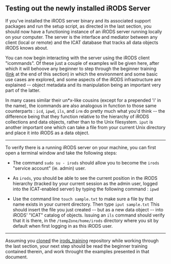 ## Testing out the newly installed iRODS Server

If you've installed the iRODS server binary and its associated support packages and run the setup script, as directed in the last section, you should now have a functioning instance of an iRODS server running locally on your computer. The server is the interface and mediator between any client (local or remote) and the ICAT database that tracks all data objects iRODS knows about.

You can now begin interacting with the server using the iRODS client "icommands".  Of these just a couple of examples will be given here, after which it will behoove any beginner to step through the beginner training ([link](#endsection) at the end of this section) in which the environment and some basic use cases are explored, and some aspects of the iRODS infrastructure are explained -- object metadata and its manipulation being an important very part of the latter.

In many cases similar their un\*x-like cousins (except for a prepended 'i' in the name), the icommands are also analogous in function to those same counterparts : `icd`, `ipwd`, `ils`, and `irm` do pretty much what you'd think -- the difference being that they function relative to the hierarchy of iRODS collections  and data objects, rather than to the Unix filesystem. `iput` is another important one which can take a file from your current Unix directory and place it into iRODS as a data object.

---

To verify there is a running iRODS server on your machine, you can first open a terminal window and take the following steps:

* The command `sudo su - irods` should allow you to become the `irods` "service account" (ie. admin) user.

* As `irods`, you should be able to see the current position in the iRODS hierarchy (tracked by your current session as the admin user, logged into the ICAT-enabled server) by typing the following command : `ipwd`

* Use the command line `touch sample.txt` to make sure a file by that name exists in your current directory.  Then type `iput sample.txt` This should insert the file you just created -- but as a new data object -- into iRODS' "ICAT" catalog of objects. Issuing an `ils` command should verify that it is there, in the `/tempZone/home/irods` directory where you sit by default when first logging in as this iRODS user.

---
<A name="endsection"></A>
Assuming you [cloned](http://slides.com/irods/ugm2017-getting-started#/2) the [irods_training](https://github.com/irods/irods_training) repository while working through the last section, your next step should be read the beginner training contained therein, and work throught the examples presented in that document.
